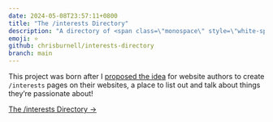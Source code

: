 ```yaml
---
date: 2024-05-08T23:57:11+0800
title: "The /interests Directory"
description: "A directory of <span class=\"monospace\" style=\"white-space: nowrap;\">/interests</span> pages from around the web."
emoji: ⭐
github: chrisburnell/interests-directory
branch: main
---
```


This project was born after I [proposed the idea](/note/slash-interests/) for website authors to create <code style="white-space: nowrap;">/interests</code> pages on their websites, a place to list out and talk about things they’re passionate about!

<nav class=" [ grid ] [ navigator ] ">
    <a href="https://chrisburnell.github.io/interests-directory/" class="[ button ] " rel="external noopener">The /interests Directory →</a>
</nav>
